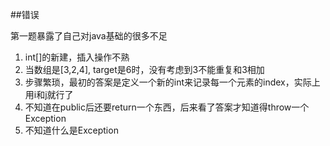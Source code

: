 ##错误

第一题暴露了自己对java基础的很多不足
  
  1. int[]的新建，插入操作不熟
  
  2. 当数组是[3,2,4], target是6时，没有考虑到3不能重复和3相加
  
  3. 步骤繁琐，最初的答案是定义一个新的int来记录每一个元素的index，实际上用i和j就行了
  
  4. 不知道在public后还要return一个东西，后来看了答案才知道得throw一个Exception
  
  5. 不知道什么是Exception
